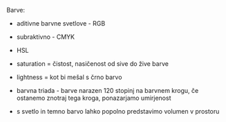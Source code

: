 Barve:
- aditivne barvne svetlove - RGB
- subraktivno - CMYK
- HSL
- saturation = čistost, nasičenost od sive do žive barve
- lightness = kot bi mešal s črno barvo
- barvna triada - barve narazen 120 stopinj na barvnem krogu, če ostanemo znotraj tega kroga, ponazarjamo umirjenost

- s svetlo in temno barvo lahko popolno predstavimo volumen v prostoru
